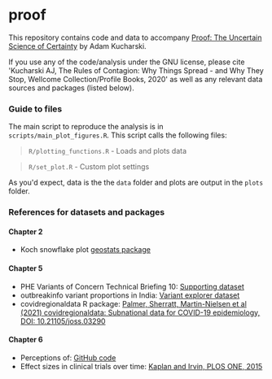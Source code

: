# proof
This repository contains code and data to accompany [Proof: The Uncertain Science of Certainty](proof.kucharski.io) by Adam Kucharski.

If you use any of the code/analysis under the GNU license, please cite 'Kucharski AJ, The Rules of Contagion: Why Things Spread - and Why They Stop, Wellcome Collection/Profile Books, 2020' as well as any relevant data sources and packages (listed below).

### Guide to files

The main script to reproduce the analysis is in `scripts/main_plot_figures.R`. This script calls the following files:

> `R/plotting_functions.R` - Loads and plots data

> `R/set_plot.R` - Custom plot settings

As you'd expect, data is the the `data` folder and plots are output in the `plots` folder.

### References for datasets and packages

#### Chapter 2

* Koch snowflake plot [geostats package](XX)

#### Chapter 5

* PHE Variants of Concern Technical Briefing 10: [Supporting dataset](https://www.gov.uk/government/publications/investigation-of-novel-sars-cov-2-variant-variant-of-concern-20201201)
* outbreakinfo variant proportions in India: [Variant explorer dataset](https://outbreak.info/)
* covidregionaldata R package: [Palmer, Sherratt, Martin-Nielsen et al (2021) covidregionaldata: Subnational data for COVID-19 epidemiology, DOI: 10.21105/joss.03290](https://joss.theoj.org/papers/10.21105/joss.03290)

#### Chapter 6

* Perceptions of: [GitHub code](https://github.com/zonination/perceptions)
* Effect sizes in clinical trials over time: [Kaplan and Irvin, PLOS ONE, 2015](10.1371/journal.pone.0132382)

